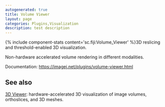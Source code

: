 ```yaml
---
autogenerated: true
title: Volume Viewer
layout: page
categories: Plugins,Visualization
description: test description
---
```


{% include component-stats content='sc.fiji:Volume\_Viewer' %}3D reslicing and threshold-enabled 3D visualization.

Non-hardware accelerated volume rendering in different modalities.

Documentation: https://imagej.net/plugins/volume-viewer.html

See also
--------

[3D Viewer](3D_Viewer): hardware-accelerated 3D visualization of image volumes, orthoslices, and 3D meshes.

 

